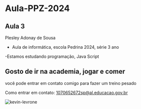 # Aula-PPZ-2024
Aula 3
-

Plesley Adonay de Sousa

- Aula de informática, escola Pedrina 2024, série 3 ano

-Estamos estudando programação, Java Script

## Gosto de ir na academia, jogar e comer

vocẽ pode entrar em contato comigo para fazer um treino pesado 

Como entrar em contato: 1070652672sp@al.educacao.gov.br



![kevin-levrone](https://github.com/ADONAYP1/Aula-PPZ-2024/assets/172082817/1314314f-71f6-4ed1-bd4b-13a97b834b96)
